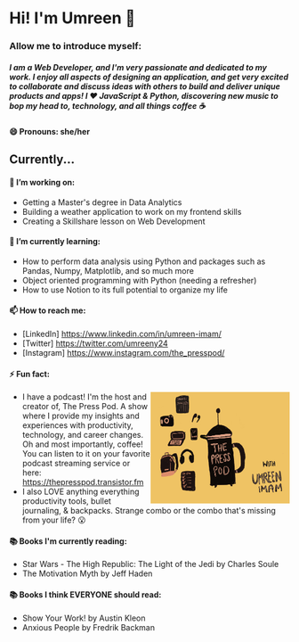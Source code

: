 # Hi! I'm Umreen :wave:

### Allow me to introduce myself: 
##### I am a Web Developer, and I'm very passionate and dedicated to my work. I enjoy all aspects of designing an application, and get very excited to collaborate and discuss ideas with others to build and deliver unique products and apps! I :heart: JavaScript & Python, discovering new music to bop my head to, technology, and all things coffee :coffee:

#### 😄 Pronouns: she/her

## Currently...

#### 🔭 I’m working on: 
  * Getting a Master's degree in Data Analytics
  * Building a weather application to work on my frontend skills
  * Creating a Skillshare lesson on Web Development

#### 🌱 I’m currently learning: 
  * How to perform data analysis using Python and packages such as Pandas, Numpy, Matplotlib, and so much more
  * Object oriented programming with Python (needing a refresher)
  * How to use Notion to its full potential to organize my life 

#### 📫 How to reach me:
  * [LinkedIn] https://www.linkedin.com/in/umreen-imam/
  * [Twitter] https://twitter.com/umreeny24
  * [Instagram] https://www.instagram.com/the_presspod/

#### ⚡ Fun fact:

  <img src='new_logo.jpg' width='250px' height='200px' align="right" />
  
  * I have a podcast! I'm the host and creator of, The Press Pod. A show where I provide my insights and experiences with productivity, technology, and career changes. Oh and most importantly, coffee! You can listen to it on your favorite podcast streaming service or here: https://thepresspod.transistor.fm
  * I also LOVE anything everything productivity tools, bullet journaling, & backpacks. Strange combo or the combo that's missing from your life? :open_mouth:

#### :books: Books I'm currently reading: 
  * Star Wars - The High Republic: The Light of the Jedi by Charles Soule
  * The Motivation Myth by Jeff Haden
  
#### :books: Books I think EVERYONE should read: 
   * Show Your Work! by Austin Kleon <br/>
   * Anxious People by Fredrik Backman
